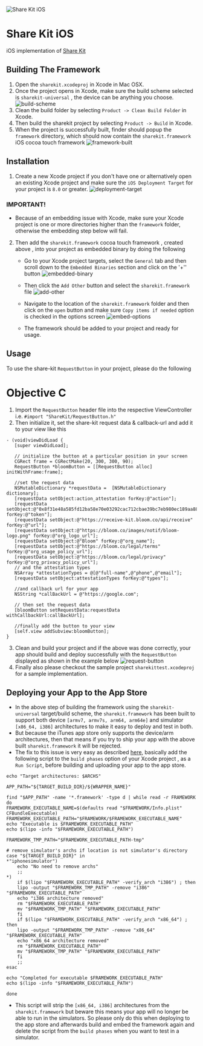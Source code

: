 ![Share Kit iOS](https://github.com/hellobloom/share-kit/raw/master/images/logo.png)

# Share Kit iOS

iOS implementation of [Share Kit](https://github.com/hellobloom/share-kit#readme)

## Building The Framework

1. Open the `sharekit.xcodeproj` in Xcode in Mac OSX.
2. Once the project opens in Xcode, make sure the build scheme selected is `sharekit-universal` , the device can be anything you choose.
![build-scheme](images/build-scheme.png)
3. Clean the build folder by selecting `Product -> Clean Build Folder` in Xcode.
4. Then build the sharekit project by selecting `Product -> Build` in Xcode.
5. When the project is successfully built, finder should popup the `framework` directory, which should now contain the `sharekit.framework` iOS cocoa touch framework
![framework-built](images/framework-built.png)

## Installation

1. Create a new Xcode project if you don't have one or alternatively open an existing Xcode project and make sure the `iOS Deployment Target` for your project is `8.0` or greater.
![deployment-target](images/deployment-target.png)

### IMPORTANT!  
- Because of an embedding issue with Xcode, make sure your Xcode project is one or more directories higher than the `framework` folder, otherwise the embedding step below will fail.
2. Then add the `sharekit.framework` cocoa touch framework , created above , into your project as embedded binary by doing the following

	- Go to your Xcode project targets, select the `General` tab and then scroll down to the `Embedded Binaries` section and click on the '+'' button
	  ![embedded-binary](images/embed-binary.png)
	- Then click the `Add Other` button and select the `sharekit.framework` file
	  ![add-other](images/add-other.png)
	- Navigate to the location of the `sharekit.framework` folder and then click on the `open` button and make sure `Copy items if needed` option is checked in the options screen
	  ![embed-options](images/embed-options.png)

	- The framework should be added to your project and ready for usage.


## Usage

To use the share-kit `RequestButton` in your project, please do the following

# Objective C
1. Import the `RequestButton` header file into the respective ViewController i.e. `#import "ShareKit/RequestButton.h"`
2. Then initialize it, set the share-kit request data & callback-url and add it to your view like this
 
 ```    
 - (void)viewDidLoad {
    [super viewDidLoad];
    
    // initialize the button at a particular position in your screen
    CGRect frame = CGRectMake(20, 300, 300, 90);
    RequestButton *bloomButton = [[RequestButton alloc] initWithFrame:frame];
    
    //set the request data
    NSMutableDictionary *requestData =  [NSMutableDictionary dictionary];
    [requestData setObject:action_attestation forKey:@"action"];
    [requestData setObject:@"0x8f31e48a585fd12ba58e70e03292cac712cbae39bc7eb980ec189aa88e24d043" forKey:@"token"];
    [requestData setObject:@"https://receive-kit.bloom.co/api/receive" forKey:@"url"];
    [requestData setObject:@"https://bloom.co/images/notif/bloom-logo.png" forKey:@"org_logo_url"];
    [requestData setObject:@"Bloom" forKey:@"org_name"];
    [requestData setObject:@"https://bloom.co/legal/terms" forKey:@"org_usage_policy_url"];
    [requestData setObject:@"https://bloom.co/legal/privacy" forKey:@"org_privacy_policy_url"];
    // and the attestation types
    NSArray *attestationTypes = @[@"full-name",@"phone",@"email"];
    [requestData setObject:attestationTypes forKey:@"types"];
    
    //and callback url for your app
    NSString *callBackUrl = @"https://google.com";
    
    // then set the request data
    [bloomButton setRequestData:requestData withCallbackUrl:callBackUrl];
    
    //finally add the button to your view
    [self.view addSubview:bloomButton];
}

```
3. Clean and build your project and if the above was done correctly, your app should build and deploy successfully with the `RequestButton` displayed as shown in the example below
![request-button](images/requestbutton.png)
4. Finally also please checkout the sample project `sharekittest.xcodeproj` for a sample implementation.

## Deploying your App to the App Store

- In the above step of building the framework using the `sharekit-universal` target/build scheme, the `sharekit.framework` has been built to support both  device `[armv7, armv7s, arm64, arm64e]` and simulator `[x86_64, i386]` architectures to make it easy to deploy and test in both. 
- But because the iTunes app store only supports the device/arm architectures, then that means if you try to ship your app with the above built `sharekit.framework` it will be rejected.
- The fix to this issue is very easy as described [here](https://stackoverflow.com/a/41416964), basically add the following script to the `build phases` option of your Xcode project , as a `Run Script`, before building and uploading your app to the app store.

```
echo "Target architectures: $ARCHS"

APP_PATH="${TARGET_BUILD_DIR}/${WRAPPER_NAME}"

find "$APP_PATH" -name '*.framework' -type d | while read -r FRAMEWORK
do
FRAMEWORK_EXECUTABLE_NAME=$(defaults read "$FRAMEWORK/Info.plist" CFBundleExecutable)
FRAMEWORK_EXECUTABLE_PATH="$FRAMEWORK/$FRAMEWORK_EXECUTABLE_NAME"
echo "Executable is $FRAMEWORK_EXECUTABLE_PATH"
echo $(lipo -info "$FRAMEWORK_EXECUTABLE_PATH")

FRAMEWORK_TMP_PATH="$FRAMEWORK_EXECUTABLE_PATH-tmp"

# remove simulator's archs if location is not simulator's directory
case "${TARGET_BUILD_DIR}" in
*"iphonesimulator")
    echo "No need to remove archs"
    ;;
*)
    if $(lipo "$FRAMEWORK_EXECUTABLE_PATH" -verify_arch "i386") ; then
    lipo -output "$FRAMEWORK_TMP_PATH" -remove "i386" "$FRAMEWORK_EXECUTABLE_PATH"
    echo "i386 architecture removed"
    rm "$FRAMEWORK_EXECUTABLE_PATH"
    mv "$FRAMEWORK_TMP_PATH" "$FRAMEWORK_EXECUTABLE_PATH"
    fi
    if $(lipo "$FRAMEWORK_EXECUTABLE_PATH" -verify_arch "x86_64") ; then
    lipo -output "$FRAMEWORK_TMP_PATH" -remove "x86_64" "$FRAMEWORK_EXECUTABLE_PATH"
    echo "x86_64 architecture removed"
    rm "$FRAMEWORK_EXECUTABLE_PATH"
    mv "$FRAMEWORK_TMP_PATH" "$FRAMEWORK_EXECUTABLE_PATH"
    fi
    ;;
esac

echo "Completed for executable $FRAMEWORK_EXECUTABLE_PATH"
echo $(lipo -info "$FRAMEWORK_EXECUTABLE_PATH")

done
```
- This script will strip the `[x86_64, i386]` architectures from the `sharekit.framework` but beware this means your app will no longer be able to run in the simulators. So please only do this when deploying to the app store and afterwards build and embed the framework again and delete the script from the `build phases` when you want to test in a simulator.




